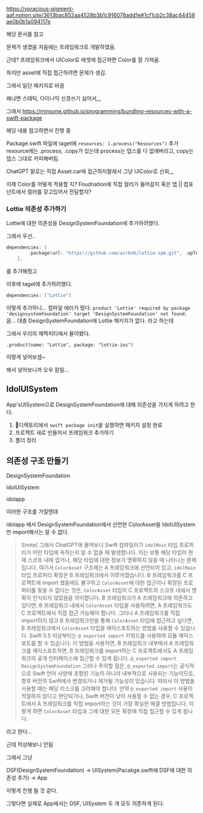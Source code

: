 https://voracious-pigment-aaf.notion.site/3613bac852aa4528b3b1c916078add1e#1cf1cb2c38ac44458ae0b0b1a094117e

해당 문서를 참고

문제가 생겼음 처음에는 프레임워크로 개발하였음.

근데? 프레임워크에서 UIColor로 에셋에 접근하면 Color를 잘 가져옴.

하지만 asset에 직접 접근하려면 문제가 생김.

그래서 일단 패키지로 바꿈

왜냐면 스태틱, 다이나믹 신경쓰기 싫어서,,,

그래서
https://minsone.github.io/programming/bundling-resources-with-a-swift-package

해당 내용 참고하면서 진행 중

Package.swift
파일에 taget에 `resources: [.process("Resources")` 추가
resource에는 .process, .copy가 있는데 process는 뎁스를 다 없애버리고, copy는 뎁스 그대로 카피해버림.

ChatGPT 말로는 직접 Asset.car에 접근하지말래서 그냥 UIColor로 선회,,,

이제 Color를 어떻게 적용할 지? Foudnation에 직접 컬러가 들어갈지 혹은 앱 || 컴포넌트에서 컬러를 갖고있어서 전달할지?

### Lottie 의존성 추가하기
Lottie에 대한 의존성을 DesignSystemFoundation에 추가하려했다.

그래서 우선..
```swift
dependencies: [
        .package(url: "https://github.com/airbnb/lottie-spm.git", .upToNextMajor(from: "4.4.0"))
    ],
```

를 추가해줬고

이후에 taget에 추가하려했다.
```swift
dependencies: ["Lottie"]
```
이렇게 추가하니... 컴파일 에러가 떴다.
`product 'Lottie' required by package 'designsystemfoundation' target 'DesignSystemFoundation' not found.`
음... 대충 DesignSystemFoundation에 Lottie 패키지가 없다. 라고 하는데

그래서 우리의 채찍피티에서 물어봤다.

`.product(name: "Lottie", package: "lottie-ios")`

이렇게 넣어보셈~

해서 넣어보니까 오우 잘됨...

## IdolUISystem
App'sUISystem으로 DesignSystemFoundation에 대해 의존성을 가지게 하려고 한다.

1. 디렉토리에서 `swift package init`을 실행하면 패키지 설정 완료
2. 프로젝트 새로 만들어서 프레임워크 추가하기
3. 폴더 정리

## 의존성 구조 만들기
DesignSystemFoundation

IdolUISystem

idolapp

이러한 구조를 가질텐데

idolapp 에서 DesignSystemFoundation에서 선언한 ColorAsset을 IdolUISystem만 import해서는 알 수 없다.

> ![note] 그래서 ChatGPT에 물어보니 
Swift 컴파일러가 `idolMain` 타입 프로퍼티가 어떤 타입에 속하는지 알 수 없을 때 발생합니다. 이는 보통 해당 타입이 현재 스코프 내에 없거나, 해당 타입에 대한 정보가 명확하지 않을 때 나타나는 문제입니다.
여기서 `ColorAsset` 구조체는 A 프레임워크에 선언되어 있고, `idolMain` 타입 프로퍼티 확장은 B 프레임워크에서 이루어졌습니다. B 프레임워크를 C 프로젝트에 import 했음에도 불구하고 `ColorAsset`에 대한 접근이나 확장된 프로퍼티를 찾을 수 없다는 것은, `ColorAsset` 타입이 C 프로젝트의 스코프 내에서 명확히 인식되지 않았음을 의미합니다.
B 프레임워크가 A 프레임워크에 의존하고 있다면, B 프레임워크 내에서 `ColorAsset` 타입을 사용하려면, A 프레임워크도 C 프로젝트에서 직접 접근 가능해야 합니다. 그러나 A 프레임워크를 직접 import하지 않고 B 프레임워크만을 통해 `ColorAsset` 타입에 접근하고 싶다면, B 프레임워크에서 `ColorAsset` 타입을 재익스포트하는 방법을 사용할 수 있습니다.
Swift 5.5 이상부터는 `@_exported import` 키워드를 사용하여 모듈 재익스포트를 할 수 있습니다. 이 방법을 사용하면, B 프레임워크 내부에서 A 프레임워크를 재익스포트하면, B 프레임워크를 import하는 C 프로젝트에서도 A 프레임워크의 공개 인터페이스에 접근할 수 있게 됩니다.
`@_exported import DesignSystemFoundation`
그러나 주의할 점은, `@_exported import`는 공식적으로 Swift 언어 사양에 포함된 기능이 아니라 내부적으로 사용되는 기능이므로, 향후 버전의 Swift에서 변경되거나 제거될 가능성이 있습니다. 따라서 이 방법을 사용할 때는 해당 리스크를 고려해야 합니다.
만약 `@_exported import` 사용이 적절하지 않다고 판단되거나, Swift 버전이 낮아 사용할 수 없는 경우, C 프로젝트에서 A 프레임워크를 직접 import하는 것이 가장 확실한 해결 방법입니다. 이렇게 하면 `ColorAsset` 타입과 그에 대한 모든 확장에 직접 접근할 수 있게 됩니다.

라고 한다...

근데 막상해보니 안됨

그래서 그냥

DSF(DesignSystemFoundation) -> UISystem(Pacakge.swift에 DSF에 대한 의존성 추가) -> App

이렇게 진행 될 것 같다.

그렇다면 실제로 App에서는 DSF, UISystem 두 개 모두 의존하게 된다.

